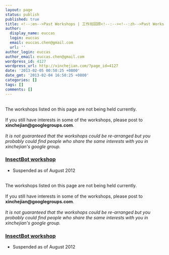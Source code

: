 ```yaml
---
layout: page
status: publish
published: true
title: <!--:en-->Past Workshops | 工作坊回顾<!--:--><!--:zh-->Past Workshops | 工作坊回顾<!--:-->
author:
  display_name: euccas
  login: euccas
  email: euccas.chen@gmail.com
  url: ''
author_login: euccas
author_email: euccas.chen@gmail.com
wordpress_id: 4127
wordpress_url: http://xinchejian.com/?page_id=4127
date: '2013-02-05 00:50:25 +0800'
date_gmt: '2013-02-04 16:50:25 +0800'
categories: []
tags: []
comments: []
---
```

<p><!-- to add a page for PAST WORKSHOPS. Legacy workshops which will not be held would be put here.--></p>
<p><!--:en--><br />
The workshops listed on this page are not being held currently.<br />
<br>If you still have interests in some of the workshops, please post to <b>xinchejian@googlegroups.com</b>.<br />
<br><i>It is not guaranteed that the workshops could be re-arranged but you probably could find people who share the same interests with you in xinchejian's google group. </i></p>
<h3> <a href="http://xinchejian.com/workshop/insectbot-workshop/">InsectBot workshop</a> </h3></p>
<ul>
<li>Suspended as of August 2012</li></ul></p>
<p><!--:--></p>
<p><!--:zh--><br />
The workshops listed on this page are not being held currently.<br />
<br>If you still have interests in some of the workshops, please post to <b>xinchejian@googlegroups.com</b>.<br />
<br><i>It is not guaranteed that the workshops could be re-arranged but you probably could find people who share the same interests with you in xinchejian's google group. </i></p>
<h3> <a href="http://xinchejian.com/workshop/insectbot-workshop/">InsectBot workshop</a> </h3></p>
<ul>
<li>Suspended as of August 2012</li></ul></p>
<p><!--:--></p>
